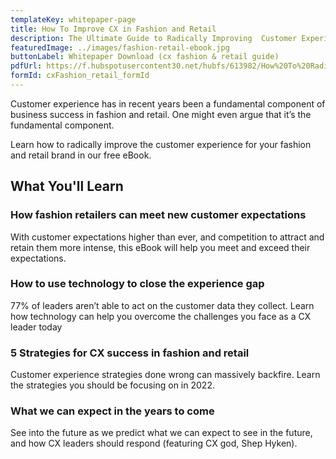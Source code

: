 ```yaml
---
templateKey: whitepaper-page
title: How To Improve CX in Fashion and Retail
description: The Ultimate Guide to Radically Improving  Customer Experience For Your Fashion and Retail Brand
featuredImage: ../images/fashion-retail-ebook.jpg
buttonLabel: Whitepaper Download (cx fashion & retail guide)
pdfUrl: https://f.hubspotusercontent30.net/hubfs/613982/How%20To%20Radically%20Improve%20Customer%20Experience%20in%20Fashion%20and%20Retail%20(1).pdf
formId: cxFashion_retail_formId
---
```


Customer experience has in recent years been a fundamental component of business success in fashion and retail. One might even argue that it’s the fundamental component.

Learn how to radically improve the customer experience for your fashion and retail brand in our free eBook.

## What You'll Learn

### How fashion retailers can meet new customer expectations

With customer expectations higher than ever, and competition to attract and retain them more intense, this eBook will help you meet and exceed their expectations.

### How to use technology to close the experience gap

77% of leaders aren’t able to act on the customer data they collect. Learn how technology can help you overcome the challenges you face as a CX leader today

### 5 Strategies for CX success in fashion and retail

Customer experience strategies done wrong can massively backfire. Learn the strategies you should be focusing on in 2022.

### What we can expect in the years to come

See into the future as we predict what we can expect to see in the future, and how CX leaders should respond (featuring CX god, Shep Hyken).
